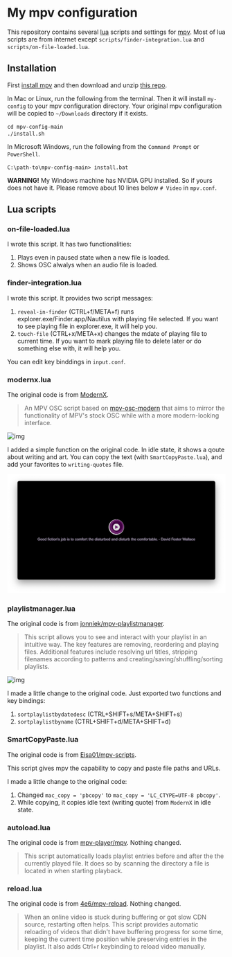 # My mpv configuration

This repository contains several [lua](http://lua.org) scripts and settings 
for [mpv](https://mpv.io). Most of lua scripts are from internet except 
`scripts/finder-integration.lua` and `scripts/on-file-loaded.lua`.

## Installation

First [install mpv](https://mpv.io/installation/) and then download and unzip 
[this repo](https://github.com/9beach/mpv-config/archive/refs/heads/main.zip).

In Mac or Linux, run the following from the terminal. Then it will install 
`my-config` to your mpv configuration directory. Your original mpv 
configuration will be copied to `~/Downloads` directory if it exists.

```console
cd mpv-config-main 
./install.sh
```

In Microsoft Windows, run the following from the `Command Prompt` or
`PowerShell`.

```console
C:\path-to\mpv-config-main> install.bat
```

**WARNING!** My Windows machine has NVIDIA GPU installed. So if yours does not have it. Please remove about 10 lines below `# Video` in `mpv.conf`.

## Lua scripts

### on-file-loaded.lua

I wrote this script. It has two functionalities:

1. Plays even in paused state when a new file is loaded.
2. Shows OSC alwalys when an audio file is loaded.


### finder-integration.lua

I wrote this script. It provides two script messages:

1. `reveal-in-finder` (CTRL+f/META+f) runs explorer.exe/Finder.app/Nautilus with playing 
file selected. If you want to see playing file in explorer.exe, it will
help you.
2. `touch-file` (CTRL+x/META+x) changes the mdate of playing file to current time. If you
want to mark playing file to delete later or do something else with, it
will help you.

You can edit key binddings in `input.conf`.

### modernx.lua

The original code is from [ModernX](https://github.com/cyl0/ModernX).

> An MPV OSC script based on [mpv-osc-modern](https://github.com/maoiscat/mpv-osc-modern/) that aims to mirror the functionality of MPV's stock OSC while with a more modern-looking interface.

![img](https://github.com/cyl0/ModernX/blob/main/preview.png?raw=true)

I added a simple function on the original code. In idle state, it shows a qoute about writing and art. You can copy the text (with `SmartCopyPaste.lua`), and add your favorites to `writing-quotes` file.

![img](writing-quotes.png)

### playlistmanager.lua

The original code is from [jonniek/mpv-playlistmanager](https://github.com/jonniek/mpv-playlistmanager).

> This script allows you to see and interact with your playlist in an intuitive way. The key features are removing, reordering and playing files. Additional features include resolving url titles, stripping filenames according to patterns and creating/saving/shuffling/sorting playlists.

![img](https://github.com/jonniek/mpv-playlistmanager/raw/master/playlistmanager.png)

I made a little change to the original code. Just exported two functions and key bindings:

1. `sortplaylistbydatedesc` (CTRL+SHIFT+s/META+SHIFT+s)
2. `sortplaylistbyname` (CTRL+SHIFT+d/META+SHIFT+d)

### SmartCopyPaste.lua

The original code is from [Eisa01/mpv-scripts](https://github.com/Eisa01/mpv-scripts).

This script gives mpv the capability to copy and paste file paths and URLs.

I made a little change to the original code:

1. Changed `mac_copy = 'pbcopy'` to `mac_copy = 'LC_CTYPE=UTF-8 pbcopy'`.
2. While copying, it copies idle text (writing quote) from `ModernX` in idle state.

### autoload.lua

The original code is from [mpv-player/mpv](https://github.com/mpv-player/mpv/blob/master/TOOLS/lua/autoload.lua). Nothing changed.

> This script automatically loads playlist entries before and after the the currently played file. It does so by scanning the directory a file is located in when starting playback.

### reload.lua

The original code is from [4e6/mpv-reload](https://github.com/4e6/mpv-reload). Nothing changed.

> When an online video is stuck during buffering or got slow CDN source, restarting often helps. This script provides automatic reloading of videos that didn't have buffering progress for some time, keeping the current time position while preserving entries in the playlist. It also adds Ctrl+r keybinding to reload video manually.
